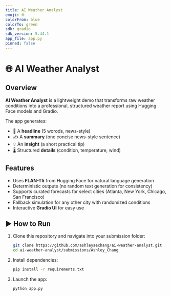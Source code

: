 ```yaml
---
title: AI Weather Analyst
emoji: 🌐
colorFrom: blue
colorTo: green
sdk: gradio
sdk_version: 5.44.1
app_file: app.py
pinned: false
---
```


# 🌐 AI Weather Analyst

## Overview
**AI Weather Analyst**  is a lightweight demo that transforms raw weather conditions into a professional, structured weather report using Hugging Face models and Gradio.

The app generates:
- 📰 A **headline** (5 worods, news-style)
- ✍️ A **summary** (one concise news-style sentence)
- 💡 An **insight** (a short practical tip)
- 🌡️ Structured **details** (condition, temperature, wind)

## Features
- Uses **FLAN-T5** from Hugging Face for natural  language generation
- Deterministic outputs (no random text generation for consistency)
- Supports curated forecasts for select cities (Atlanta, New York, Chicago, San Francisco)
- Fallback simulation for any other city with randomized conditions
- Interactive **Gradio UI** for easy use

## ▶️ How to Run  
1. Clone this repository and navigate into your submission folder:  
   ```bash
   git clone https://github.com/ashleyaechang/ai-weather-analyst.git
   cd ai-weather-analyst/submissions/Ashley_Chang
2. Install dependencies:
   ```bash
   pip install -r requirements.txt
3. Launch the app:
   ```bash
   python app.py